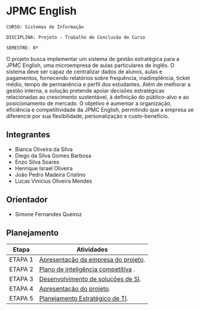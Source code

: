 # JPMC English

`CURSO: Sistemas de Informação`

`DISCIPLINA: Projeto - Trabalho de Conclusão de Curso`

`SEMESTRE: 8º`

O projeto busca implementar um sistema de gestão estratégica para a JPMC English, uma microempresa de aulas particulares de inglês. O sistema deve ser capaz de centralizar dados de alunos, aulas e pagamentos, fornecendo relatórios sobre frequência, inadimplência, ticket médio, tempo de permanência e perfil dos estudantes. Além de melhorar a gestão interna, a solução pretende apoiar decisões estratégicas relacionadas ao crescimento sustentável, à definição do público-alvo e ao posicionamento de mercado. O objetivo é aumentar a organização, eficiência e competitividade da JPMC English, permitindo que a empresa se diferencie por sua flexibilidade, personalização e custo-benefício.

## Integrantes

* Bianca Oliveira da Silva
* Diego da Silva Gomes Barbosa
* Enzo Silva Soares
* Henrique Israel Oliveira
* João Pedro Madeira Cristino
* Lucas Vinicius Oliveira Mendes


## Orientador

* Simone Fernandes Queiroz


## Planejamento

| Etapa  | Atividades                                |
|---------|--------------------------------------------|
| ETAPA 1 | [Apresentação da empresa do projeto](docs/apresentação.md).<br>        |
| ETAPA 2 | [Plano de inteligência competitiva](docs/plano,md) .<br>         |
| ETAPA 3 | [Desenvolvimento de soluções de SI](docs/desenvolvimento.md).<br>          |
| ETAPA 4 | [Apresentação do projeto](docs/apresentação-projeto.md).<br>                    |
| ETAPA 5 | [Planejamento Estratégico de TI](docs/planejamento.md).<br>            |
